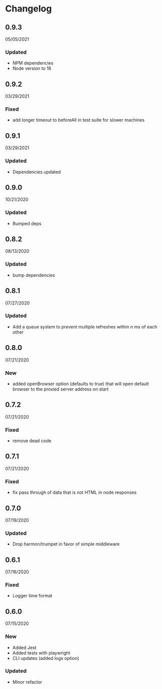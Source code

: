 # Changelog


<h2 class="ReleaseVersion">0.9.3</h2>

<p class="ReleaseDate">
  <time datetime="2021-05-05T13:19:36.450Z">05/05/2021</time>
</p>


### Updated
- NPM dependencies
- Node version to 16


<h2 class="ReleaseVersion">0.9.2</h2>

<p class="ReleaseDate">
  <time datetime="2021-03-29T14:13:56.580Z">03/29/2021</time>
</p>


### Fixed
- add longer timeout to beforeAll in test suite for slower machines


<h2 class="ReleaseVersion">0.9.1</h2>

<p class="ReleaseDate">
  <time datetime="2021-03-29T14:09:12.628Z">03/29/2021</time>
</p>


### Updated
- Dependencies updated


<h2 class="ReleaseVersion">0.9.0</h2>

<p class="ReleaseDate">
  <time datetime="2020-10-21T14:44:10.118Z">10/21/2020</time>
</p>


### Updated
- Bumped deps


<h2 class="ReleaseVersion">0.8.2</h2>

<p class="ReleaseDate">
  <time datetime="2020-08-13T13:03:13.646Z">08/13/2020</time>
</p>


### Updated
- bump dependencies


<h2 class="ReleaseVersion">0.8.1</h2>

<p class="ReleaseDate">
  <time datetime="2020-07-27T12:56:46.704Z">07/27/2020</time>
</p>


### Updated
- Add a queue system to prevent multiple refreshes within _n_ ms of each other


<h2 class="ReleaseVersion">0.8.0</h2>

<p class="ReleaseDate">
  <time datetime="2020-07-21T23:25:48.501Z">07/21/2020</time>
</p>


### New
- added openBrowser option (defaults to true) that will open default browser to the proxied server address on start


<h2 class="ReleaseVersion">0.7.2</h2>

<p class="ReleaseDate">
  <time datetime="2020-07-21T19:47:52.414Z">07/21/2020</time>
</p>


### Fixed
- remove dead code


<h2 class="ReleaseVersion">0.7.1</h2>

<p class="ReleaseDate">
  <time datetime="2020-07-21T19:44:08.785Z">07/21/2020</time>
</p>


### Fixed
- fix pass through of data that is not HTML in node responses


<h2 class="ReleaseVersion">0.7.0</h2>

<p class="ReleaseDate">
  <time datetime="2020-07-19T13:31:23.436Z">07/19/2020</time>
</p>


### Updated
- Drop harmon/trumpet in favor of simple middleware


<h2 class="ReleaseVersion">0.6.1</h2>

<p class="ReleaseDate">
  <time datetime="2020-07-16T12:08:28.492Z">07/16/2020</time>
</p>


### Fixed
- Logger time format


<h2 class="ReleaseVersion">0.6.0</h2>

<p class="ReleaseDate">
  <time datetime="2020-07-15T21:01:34.075Z">07/15/2020</time>
</p>


### New
- Added Jest
- Added tests with playwright
- CLI updates (added logs option)

### Updated
- Minor refactor

